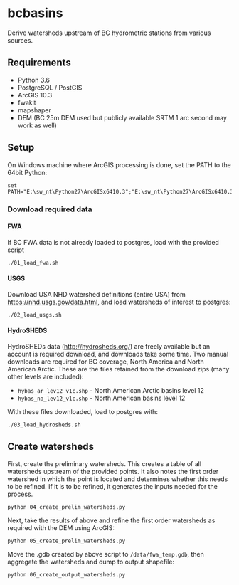 # bcbasins

Derive watersheds upstream of BC hydrometric stations from various sources.

## Requirements

- Python 3.6
- PostgreSQL / PostGIS
- ArcGIS 10.3
- fwakit
- mapshaper
- DEM (BC 25m DEM used but publicly available SRTM 1 arc second may work as well)

## Setup

On Windows machine where ArcGIS processing is done, set the PATH to the 64bit Python:
```
set PATH="E:\sw_nt\Python27\ArcGISx6410.3";"E:\sw_nt\Python27\ArcGISx6410.3\Scripts";"C:\Users\sinorris\AppData\Roaming\Python\Scripts";%PATH%
```

### Download required data

#### FWA
If BC FWA data is not already loaded to postgres, load with the provided script
```
./01_load_fwa.sh
```

#### USGS
Download USA NHD watershed definitions (entire USA) from https://nhd.usgs.gov/data.html, and load watersheds of interest to postgres:
```
./02_load_usgs.sh
```

#### HydroSHEDS
HydroSHEDs data (http://hydrosheds.org/) are freely available but an account is required download, and downloads take some time. Two manual downloads are required for BC coverage, North America and North American Arctic. These are the files retained from the download zips (many other levels are included):

- `hybas_ar_lev12_v1c.shp` - North American Arctic basins level 12
- `hybas_na_lev12_v1c.shp` - North American basins level 12

With these files downloaded, load to postgres with:
```
./03_load_hydrosheds.sh
```


## Create watersheds

First, create the preliminary watersheds. This creates a table of all watersheds upstream of the provided points. It also notes the first order watershed in which the point is located and determines whether this needs to be refined. If it is to be refined, it generates the inputs needed for the process.  

```
python 04_create_prelim_watersheds.py
```

Next, take the results of above and refine the first order watersheds as required with the DEM using ArcGIS:  

```
python 05_create_prelim_watersheds.py
```

Move the .gdb created by above script to `/data/fwa_temp.gdb`, then  aggregate the watersheds and dump to output shapefile:  

```
python 06_create_output_watersheds.py
```
